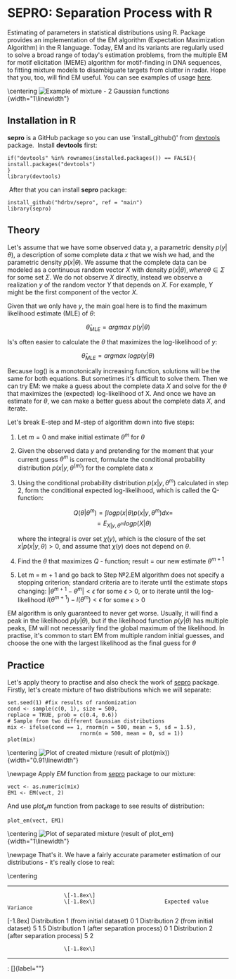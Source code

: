SEPRO: Separation Process with R
================================

Estimating of parameters in statistical distributions using R. Package
provides an implementation of the EM algorithm (Expectation Maximization
Algorithm) in the R language. Today, EM and its variants are regularly
used to solve a broad range of today's estimation problems, from the
multiple EM for motif elicitation (MEME) algorithm for motif-finding in
DNA sequences, to fitting mixture models to disambiguate targets from
clutter in radar. Hope that you, too, will find EM useful. You can see
examples of usage [here](https://cran.r-project.org/).

\centering
![*Example of mixture - 2 Gaussian
functions*](graphics/ex1){width="1\linewidth"}

Installation in R
-----------------

**sepro** is a GitHub package so you can use 'install\_github()' from
[devtools](https://cran.r-project.org/web/packages/devtools/index.html)
package.  Install **devtools** first:

    if("devtools" %in% rownames(installed.packages()) == FALSE){
    install.packages("devtools")
    }
    library(devtools)

 After that you can install **sepro** package:

    install_github("hdrbv/sepro", ref = "main")
    library(sepro)

Theory
------

Let's assume that we have some observed data $y$, a parametric density
$p(y|\theta)$, a description of some complete data $x$ that we wish we
had, and the parametric density $p(x|\theta)$. We assume that the
complete data can be modeled as a continuous random vector $X$ with
density $p(x|\theta), where$$\theta \in \Sigma$ for some set $\Sigma$.
We do not observe $X$ directly, instead we observe a realization $y$ of
the random vector $Y$ that depends on $X$. For example, $Y$ might be the
first component of the vector $X$.

Given that we only have $y$, the main goal here is to find the maximum
likelihood estimate (MLE) of $\theta$:

$$\hat{\theta}_{MLE} = argmax\ p(y|\theta)$$

Is's often easier to calculate the $\theta$ that maximizes the
log-likelihood of $y$:

$$\hat{\theta}_{MLE} = argmax\ log p(y|\theta)$$

Because log() is a monotonically increasing function, solutions will be
the same for both equations. But sometimes it's difficult to solve them.
Then we can try EM: we make a guess about the complete data $X$ and
solve for the $\theta$ that maximizes the (expected) log-likelihood of
X. And once we have an estimate for $\theta$, we can make a better guess
about the complete data $X$, and iterate.

Let's break E-step and M-step of algorithm down into five steps:

1.  Let $m = 0$ and make initial estimate $\theta^{m}$ for $\theta$

2.  Given the observed data $y$ and pretending for the moment that your
    current guess $\theta^{m}$ is correct, formulate the conditional
    probability distribution $p(x|y, \theta^(m))$ for the complete data
    $x$

3.  Using the conditional probability distribution $p(x|y, \theta^{m})$
    calculated in step 2, form the conditional expected log-likelihood,
    which is called the Q-function:

    $$Q(\theta | \theta^{m}) = \int logp(x|\theta)p(x|y, \theta^{m})dx =$$
    $$= E_{X|y, \theta^{m}}logp(X|\theta)$$

    where the integral is over set $\chi(y)$, which is the closure of
    the set ${x|p(x|y, \theta)> 0}$, and assume that $\chi(y)$ does not
    depend on $\theta$.

4.  Find the $\theta$ that maximizes $Q$ - function; result = our new
    estimate $\theta^{m+1}$

5.  Let m = m + 1 and go back to Step №2.EM algorithm does not specify a
    stopping criterion; standard criteria are to iterate until the
    estimate stops changing: $|\theta^{m+1} - \theta^{m}| < \epsilon$
    for some $\epsilon$ \> 0, or to iterate until the log-likelihood
    $l(\theta^{m+1}) - l(\theta^{m}) < \epsilon$ for some $\epsilon$ \>
    0

EM algorithm is only guaranteed to never get worse. Usually, it will
find a peak in the likelihood $p(y|\theta)$, but if the likelihood
function $p(y|\theta)$ has multiple peaks, EM will not necessarily find
the global maximum of the likelihood. In practise, it's common to start
EM from multiple random initial guesses, and choose the one with the
largest likelihood as the final guess for $\theta$

Practice
--------

Let's apply theory to practise and also check the work of
[sepro](https://github.com/hdrbv/sepro) package. Firstly, let's create
mixture of two distributions which we will separate:

    set.seed(1) #fix results of randomization
    cond <- sample(c(0, 1), size = 500, 
    replace = TRUE, prob = c(0.4, 0.6))
    # Sample from two different Gaussian distributions
    mix <- ifelse(cond == 1, rnorm(n = 500, mean = 5, sd = 1.5), 
                           rnorm(n = 500, mean = 0, sd = 1))
    plot(mix)

\centering
![*Plot of created mixture (result of
plot(mix))*](graphics/mix){width="0.91\linewidth"}

\newpage
Apply $EM$ function from [sepro](https://github.com/hdrbv/sepro) package
to our mixture:

    vect <- as.numeric(mix)
    EM1 <- EM(vect, 2)

And use $plot_em$ function from package to see results of distribution:

    plot_em(vect, EM1)

\centering
![*Plot of separated mixture (result of
plot\_em)*](graphics/plot_em){width="1\linewidth"}

\newpage
That's it. We have a fairly accurate parameter estimation of our
distributions - it's really close to real:

\centering 
  -------------------------------------------------- ---------------- ----------
                      \[-1.8ex\]                                      
                      \[-1.8ex\]                      Expected value   Variance
                                                                      
   \[-1.8ex\] Distribution 1 (from initial dataset)        $0$           $1$
        Distribution 2 (from initial dataset)              $5$          $1.5$
      Distribution 1 (after separation process)            $0$           $1$
      Distribution 2 (after separation process)            $5$           $2$
                                                                      
                      \[-1.8ex\]                                      
  -------------------------------------------------- ---------------- ----------

  : []{label=""}

